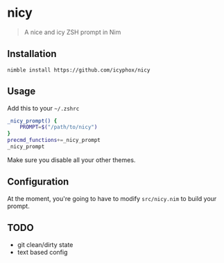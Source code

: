 # nicy
> A nice and icy ZSH prompt in Nim

## Installation
`nimble install https://github.com/icyphox/nicy`

## Usage
Add this to your `~/.zshrc`

```zsh
_nicy_prompt() {
	PROMPT=$("/path/to/nicy")
}
precmd_functions+=_nicy_prompt
_nicy_prompt
```

Make sure you disable all your other themes. 

## Configuration
At the moment, you're going to have to modify `src/nicy.nim` to build your prompt.

## TODO
- git clean/dirty state
- text based config
